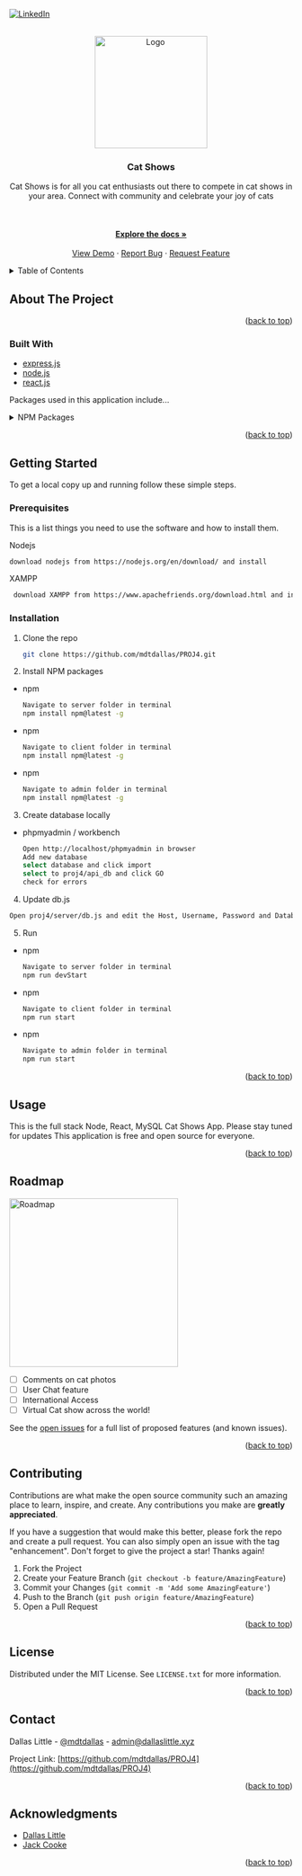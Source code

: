 <div id="top"></div>

[![LinkedIn][linkedin-shield]][linkedin-url]

<!-- PROJECT LOGO -->
<br />
<div align="center">
  <a href="https://github.com/mdtdallas/PROJ4">
    <img src="img/logo.jpeg" alt="Logo" width="200" height="200">
  </a>

<h3 align="center">Cat Shows</h3>

  <p align="center">
    Cat Shows is for all you cat enthusiasts out there to compete in cat shows in your area. Connect with community and celebrate your joy of cats 
    <br />
    <br />
    <br />
    <br />
    <a href="https://github.com/mdtdallas/PROJ4"><strong>Explore the docs »</strong></a>
    <br />
    <br />
    <a href="https://github.com/mdtdallas/PROJ4">View Demo</a>
    ·
    <a href="https://github.com/mdtdallas/PROJ4/issues">Report Bug</a>
    ·
    <a href="https://github.com/mdtdallas/PROJ4/issues">Request Feature</a>
  </p>
</div>

<!-- TABLE OF CONTENTS -->
<details>
  <summary>Table of Contents</summary>
  <ol>
    <li>
      <a href="#about-the-project">About The Project</a>
      <ul>
        <li><a href="#built-with">Built With</a></li>
      </ul>
    </li>
    <li>
      <a href="#getting-started">Getting Started</a>
      <ul>
        <li><a href="#prerequisites">Prerequisites</a></li>
        <li><a href="#installation">Installation</a></li>
      </ul>
    </li>
    <li><a href="#usage">Usage</a></li>
    <li><a href="#roadmap">Roadmap</a></li>
    <li><a href="#contributing">Contributing</a></li>
    <li><a href="#license">License</a></li>
    <li><a href="#contact">Contact</a></li>
    <li><a href="#acknowledgments">Acknowledgments</a></li>
  </ol>
</details>

<!-- ABOUT THE PROJECT -->

## About The Project

<!-- [![Product Name Screen Shot][product-screenshot]](https://example.com) -->

<p align="right">(<a href="#top">back to top</a>)</p>

### Built With

- [express.js](https://expressjs.com/)
- [node.js](https://nodejs.org/en/)
- [react.js](https://reactjs.org/en/)

Packages used in this application include...

<details>
  <summary>NPM Packages</summary>
  <ul>
    <li>
      <a href="https://nodejs.org/en/download/">Server</a>
      <ul>
        <li><a href="https://nodejs.org/en/download/">Node JS</a></li>
        <li><a href="https://expressjs.com/">Express JS</a></li>
        <li><a href="https://reactjs.org/en/">React JS</a></li>
      </ul>
    </li>
    <li>
      <a href="#">NPM Packages</a>
      <ul>
        <li>
          <a href="#">### Server</a>
          <ul>
            <li>
              <a href="#">BCrypt Version 5.0.1</a>
              <p>This package is used to encrypt users and admin passwords. Used in the login route</p>
            </li>
            <li>
              <a href="#">CORS Version 2.8.5</a>
              <p>This package is used to ensure that only valid requests from specific domains are accepted. Used in the server.js</p>
            </li>
            <li>
              <a href="#">DOTENV  Version 16.0.1</a>
              <p>This package is used to store sensitive variables and keys</p>
            </li>
            <li>
             <a href="#">express Version 4.17.3</a>
              <p>This package is used as the framework of the server</p>
            </li>
            <li>
              <a href="#">rate limiter Version 6.3.0</a>
              <p>This package is used to limit the rate of requests to aviod DDOS attacks. Used in server.js</p>
            </li>
            <li>
              <a href="#">session Version 6.17.2</a>
              <p>This package is used to limit the rate of requests to aviod DDOS attacks. Used in server.js</p>
            </li>
            <li>
              <a href="#">express slow down Version 1.4.0</a>
              <p>This package is used to slow down the rate of requests to the server. Used in server.js</p>
            </li>
            <li>
              <a href="#">jason web token Version 8.5.1</a>
              <p>This package is used for verification and authorization from the client to the serve. Used in the login route and for verification in Auth.js</p>
            </li>
            <li>
              <a href="#">MySQL Version 2.3.3</a>
              <p>This package is used to store data to a SQL database. Used in db.js</p>
            </li>
            <li>
              <a href="#">validator Version 13.7.0</a>
              <p>This package is used to validate data from client before it is entered in to the database. Used in the routes to aviod unwanted code entering the database.</p>
            </li>
          </ul>
        </li>
         <a href="#">Client</a>
            <ul>
              <li>
                <a href="#">Material UI Version 5</a>
                <p>This package is used for sytling the elements in the User Interface. Used in the User Interface</p>
              </li>
              <li>
              <a href="#">Bootstrap Version 5.1.3</a>
                <p>This package is used for sytling the elements in the User Interface. Used in the User Interface</p>
              </li>
              <li>
              <a href="#">Formik Version 2.2.9</a>
                <p>This package is used to submit form data from the client to the server. Used for forms in the user interface</p>
              </li>
              <li>
              <a href="#">React Version 18</a>
              <p>This package is used as the framework of the client</p>
              </li>
              <li>
                <a href="#">React Dom Version 18</a>
                <p>This package is used to access the virtual dom in react applications</p>
              </li>
              <li>
              <a href="#">React Router Dom Version 6.3.0</a>
              <p>This package is used navigate users around the site via links</p>
              </li>
              <li>
              <a href="#">Reactstrap Version 9.0.2</a>
              <p>This package is used to style elements in the User Interface. Used in the User Interface</p>
              </li>
              <li>
              <a href="#">Yup Version 0.32.11</a>
              <p>This package is used validate form data from the client before it is sent to the server. Used to validate form data before sending to client.</p>
              </li>
            </ul>
        <li>
          <a href="#">Admin</a>
          <ul>
            <li>
              <a href="#">Material UI Version 5</a>
              <p>This package is used for sytling the elements in the User Interface. Used in the User Interface</p>
            </li>
            <li>
              <a href="#">Formik Version 2.2.9</a>
              <p>This package is used to submit form data from the client to the server. Used for forms in the user interface</p>
            </li>
            <li>
              <a href="#">React Version 18</a>
              <p>This package is used as the framework of the client</p>
            </li>
            <li>
              <a href="#">React Dom Version 18</a>
              <p>This package is used to access the virtual dom in react applications</p>
            </li>
            <li>
              <a href="#">React Router Dom Version 6.3.0</a>
              <p>This package is used navigate users around the site via links</p>
            </li>
            <li>
              <a href="#">Yup Version 0.32.11</a>
               <p>This package is used validate form data from the client before it is sent to the server. Used to validate form data before sending to client.</p>
            </li>
          </ul>
        </li>
      </ul>
    </li>
  </ul>
</details>

<p align="right">(<a href="#top">back to top</a>)</p>

<!-- GETTING STARTED -->

## Getting Started

To get a local copy up and running follow these simple steps.

### Prerequisites

This is a list things you need to use the software and how to install them.

Nodejs

```sh
download nodejs from https://nodejs.org/en/download/ and install
```

XAMPP

```sh
 download XAMPP from https://www.apachefriends.org/download.html and install
```

### Installation

1. Clone the repo
   ```sh
   git clone https://github.com/mdtdallas/PROJ4.git
   ```
2. Install NPM packages

- npm

  ```sh
  Navigate to server folder in terminal
  npm install npm@latest -g
  ```

- npm

  ```sh
  Navigate to client folder in terminal
  npm install npm@latest -g
  ```

- npm
  ```sh
  Navigate to admin folder in terminal
  npm install npm@latest -g
  ```

3. Create database locally
- phpmyadmin / workbench
   ```sh
   Open http://localhost/phpmyadmin in browser
   Add new database
   select database and click import
   select to proj4/api_db and click GO
   check for errors
   ```

4. Update db.js

 ```sh
 Open proj4/server/db.js and edit the Host, Username, Password and Database for you local server.
````

5. Run

- npm

  ```sh
  Navigate to server folder in terminal
  npm run devStart
  ```

- npm

  ```sh
  Navigate to client folder in terminal
  npm run start
  ```

- npm
  ```sh
  Navigate to admin folder in terminal
  npm run start
  ```

<p align="right">(<a href="#top">back to top</a>)</p>

<!-- USAGE -->

## Usage

This is the full stack Node, React, MySQL Cat Shows App. Please stay tuned for updates
This application is free and open source for everyone.

<p align="right">(<a href="#top">back to top</a>)</p>

<!-- ROADMAP -->

## Roadmap

<img src="img/roadmap.png" alt="Roadmap" width="300">

- [ ] Comments on cat photos
- [ ] User Chat feature
- [ ] International Access
- [ ] Virtual Cat show across the world!

See the [open issues](https://github.com/mdtdallas/PROJ4/issues) for a full list of proposed features (and known issues).

<p align="right">(<a href="#top">back to top</a>)</p>

<!-- CONTRIBUTING -->

## Contributing

Contributions are what make the open source community such an amazing place to learn, inspire, and create. Any contributions you make are **greatly appreciated**.

If you have a suggestion that would make this better, please fork the repo and create a pull request. You can also simply open an issue with the tag "enhancement".
Don't forget to give the project a star! Thanks again!

1. Fork the Project
2. Create your Feature Branch (`git checkout -b feature/AmazingFeature`)
3. Commit your Changes (`git commit -m 'Add some AmazingFeature'`)
4. Push to the Branch (`git push origin feature/AmazingFeature`)
5. Open a Pull Request

<p align="right">(<a href="#top">back to top</a>)</p>

<!-- LICENSE -->

## License

Distributed under the MIT License. See `LICENSE.txt` for more information.

<p align="right">(<a href="#top">back to top</a>)</p>

<!-- CONTACT -->

## Contact

Dallas Little - [@mdtdallas](https://twitter.com/mdtdallas) - admin@dallaslittle.xyz

Project Link: [https://github.com/mdtdallas/PROJ4](https://github.com/mdtdallas/PROJ4)

<p align="right">(<a href="#top">back to top</a>)</p>

<!-- ACKNOWLEDGMENTS -->

## Acknowledgments

- [Dallas Little]()
- [Jack Cooke]()

<p align="right">(<a href="#top">back to top</a>)</p>

<!-- MARKDOWN LINKS & IMAGES -->
<!-- https://www.markdownguide.org/basic-syntax/#reference-style-links -->

[contributors-shield]: https://img.shields.io/github/contributors/mdtdallas/PROJ4.svg?style=for-the-badge
[contributors-url]: https://github.com/mdtdallas/PROJ4/graphs/contributors
[forks-shield]: https://img.shields.io/github/forks/mdtdallas/PROJ4.svg?style=for-the-badge
[forks-url]: https://github.com/mdtdallas/PROJ4/network/members
[stars-shield]: https://img.shields.io/github/stars/mdtdallas/PROJ4.svg?style=for-the-badge
[stars-url]: https://github.com/mdtdallas/PROJ4/stargazers
[issues-shield]: https://img.shields.io/github/issues/mdtdallas/PROJ4.svg?style=for-the-badge
[issues-url]: https://github.com/mdtdallas/PROJ4/issues
[license-shield]: https://img.shields.io/github/license/mdtdallas/PROJ4.svg?style=for-the-badge
[license-url]: https://github.com/mdtdallas/PROJ4/blob/master/LICENSE.txt
[linkedin-shield]: https://img.shields.io/badge/-LinkedIn-black.svg?style=for-the-badge&logo=linkedin&colorB=555
[linkedin-url]: https://linkedin.com/in/dallaslittle
[product-screenshot]: images/screenshot.png
